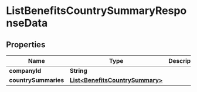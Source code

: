 

# ListBenefitsCountrySummaryResponseData


## Properties

| Name | Type | Description | Notes |
|------------ | ------------- | ------------- | -------------|
|**companyId** | **String** |  |  |
|**countrySummaries** | [**List&lt;BenefitsCountrySummary&gt;**](BenefitsCountrySummary.md) |  |  |



